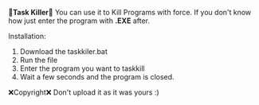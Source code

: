 📢**Task Killer**📢
You can use it to Kill Programs with force. If you don't know how just enter the program with **.EXE** after.

Installation:
1. Download the taskkiler.bat
2. Run the file
3. Enter the program you want to taskkill
4. Wait a few seconds and the program is closed.

❌Copyright❌
Don't upload it as it was yours :)
